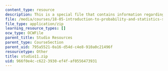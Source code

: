 ```yaml
---
content_type: resource
description: This is a special file that contains information regarding studio 11.
file: /media/courses/18-05-introduction-to-probability-and-statistics-spring-2014/966f0e4cc6223930ef4faf0556473931_studio11.zip
file_type: application/zip
learning_resource_types: []
ocw_type: OCWFile
parent_title: Studio Resources
parent_type: CourseSection
parent_uid: 795a5521-0a16-d54d-c4e8-910a0c21496f
resourcetype: Other
title: studio11.zip
uid: 966f0e4c-c622-3930-ef4f-af0556473931
---
```

